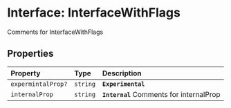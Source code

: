 # Interface: InterfaceWithFlags

Comments for InterfaceWithFlags

## Properties

| Property | Type | Description |
| :------ | :------ | :------ |
| `expermintalProp?` | `string` | **`Experimental`** |
| `internalProp` | `string` | **`Internal`** Comments for internalProp |
